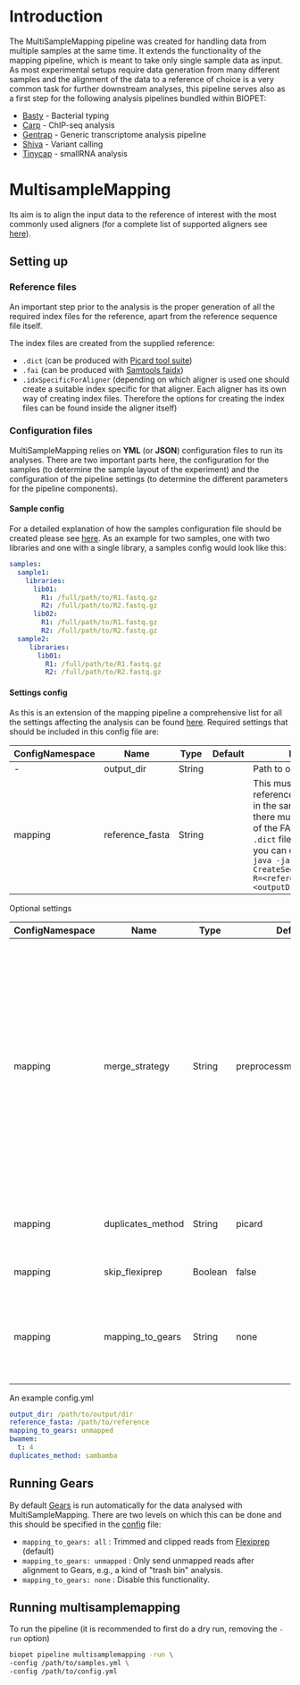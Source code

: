 # Introduction

The MultiSampleMapping pipeline was created for handling data from multiple samples at the same time. It extends the functionality of the mapping
pipeline, which is meant to take only single sample data as input. As most experimental setups require data generation from many different samples and 
the alignment of the data to a reference of choice is a very common task for further downstream analyses, 
this pipeline serves also as a first step for the following analysis pipelines bundled within BIOPET:

 *  [Basty](basty.md) - Bacterial typing
 *  [Carp](carp.md) - ChIP-seq analysis
 *  [Gentrap](gentrap.md) - Generic transcriptome analysis pipeline
 *  [Shiva](shiva.md) - Variant calling
 *  [Tinycap](tinycap.md) - smallRNA analysis

# MultisampleMapping

Its aim is to align the input data to the reference of interest with the most commonly used aligners 
(for a complete list of supported aligners see [here](../mapping.md)).  

## Setting up

### Reference files

An important step prior to the analysis is the proper generation of all the required index files for the reference, apart from the 
reference sequence file itself.

The index files are created from the supplied reference:

* ```.dict``` (can be produced with <a href="http://broadinstitute.github.io/picard/" target="_blank">Picard tool suite</a>)
* ```.fai``` (can be produced with <a href="http://samtools.sourceforge.net/samtools.shtml" target="_blank">Samtools faidx</a>) 
* ```.idxSpecificForAligner``` (depending on which aligner is used one should create a suitable index specific for that aligner. 
Each aligner has its own way of creating index files. Therefore the options for creating the index files can be found inside the aligner itself)

### Configuration files

MultiSampleMapping relies on __YML__ (or __JSON__) configuration files to run its analyses. There are two important parts here, the configuration for the samples
(to determine the sample layout of the experiment) and the configuration of the pipeline settings (to determine the different parameters for the
pipeline components).

#### Sample config

For a detailed explanation of how the samples configuration file should be created please see [here](../../general/config.md).
As an example for two samples, one with two libraries and one with a single library, a samples config would look like this:

```YAML
samples:
  sample1:
    libraries:
      lib01:
        R1: /full/path/to/R1.fastq.gz
        R2: /full/path/to/R2.fastq.gz
      lib02:
        R1: /full/path/to/R1.fastq.gz
        R2: /full/path/to/R2.fastq.gz
  sample2:
     libraries:
       lib01:
         R1: /full/path/to/R1.fastq.gz
         R2: /full/path/to/R2.fastq.gz
```

#### Settings config

As this is an extension of the mapping pipeline a comprehensive list for all the settings affecting the analysis can be found [here](../mapping.md###Config).
Required settings that should be included in this config file are:

| ConfigNamespace | Name | Type | Default | Function |
| --------- | ---- | ---- | ------- | -------- |
| - | output_dir | String | | Path to output directory |
| mapping | reference_fasta | String | | This must point to a reference FASTA file and in the same directory, there must be a `.dict` file of the FASTA file. If the `.dict` file does not exist, you can create it using: ```` java -jar <picard jar> CreateSequenceDictionary R=<reference.fasta> O=<outputDict> ```` |

Optional settings

| ConfigNamespace | Name | Type | Default | Function |
| --------- | ---- | ---- | ------- | -------- |
| mapping | merge_strategy | String | preprocessmarkduplicates | Determines how the individual bam files from each library are merged into one bam file per sample. Available options: `preprocessmarkduplicates` (add read group information, mark duplicates and then merge), `mergesam` (simple samtools merge), `preprocessmergesam` (add read group information and merge with samtools), `markduplicates` (mark duplicates first and then merge), `preprocesssambambamarkdup` (add read group information, mark duplicates with sambamba and then merge), `none` (do not merge the bam files) |
| mapping | duplicates_method | String | picard | Determines the method to use for marking duplicates. Available options: `picard`, `sambamba` or `none` to disable duplicate marking |
| mapping | skip_flexiprep | Boolean| false | Determines whether the input is analysed with [Flexiprep](../flexiprep.md). |
| mapping | mapping_to_gears | String | none | Determines whether the input is analysed with [Gears](../gears.md) or not. Available options: `all` (all reads), `unmapped` (extract only the unmapped reads and analyse with Gears) and `none` (skip this step) |

An example config.yml

```yaml
output_dir: /path/to/output/dir
reference_fasta: /path/to/reference
mapping_to_gears: unmapped
bwamem:
  t: 4
duplicates_method: sambamba
 ```

## Running Gears

By default [Gears](../gears.md) is run automatically for the data analysed with MultiSampleMapping. 
There are two levels on which this can be done and this should be specified in the [config](../../general/config.md) file:
           
* `mapping_to_gears: all` : Trimmed and clipped reads from [Flexiprep](../flexiprep.md) (default)
* `mapping_to_gears: unmapped` : Only send unmapped reads after alignment to Gears, e.g., a kind of "trash bin" analysis.
* `mapping_to_gears: none` : Disable this functionality.
           
## Running multisamplemapping

To run the pipeline (it is recommended to first do a dry run, removing the `-run` option)

```bash
biopet pipeline multisamplemapping -run \
-config /path/to/samples.yml \
-config /path/to/config.yml
```

